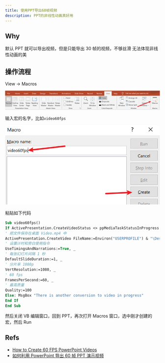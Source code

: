```yaml
---
title: 使用PPT导出60帧视频
description: PPT的非线性动画真好用
---
```


## Why

默认 PPT 就可以导出视频，但是只能导出 30 帧的视频，不够丝滑
无法体现非线性动画的美

## 操作流程

View -> Macros

![](./_img/44-1.png)

输入宏的名字，比如`video60fps`

![](./_img/44-2.png)

粘贴如下代码

```vb
Sub video60fps()
If ActivePresentation.CreateVideoStatus <> ppMediaTaskStatusInProgress Then
' 把文件保存在桌面 Video.mp4 中
ActivePresentation.CreateVideo FileName:=Environ("USERPROFILE") & "\Desktop\Video.mp4", _
' 设置计时和旁白使用指令
UseTimingsAndNarrations:=True, _
' 每张幻灯片间隔 1 秒
DefaultSlideDuration:=1, _
' 分片率 1080p
VertResolution:=1080, _
' 60 fps
FramesPerSecond:=60, _
' 最高质量
Quality:=100
Else: MsgBox "There is another conversion to video in progress"
End If
End Sub
```

然后关闭 VB 编辑窗口，回到 PPT，再次打开 Macros 窗口，选中刚才创建的宏，然后 Run

## Refs

- [How to Create 60 FPS PowerPoint Videos](https://www.youtube.com/watch?v=Pd-DrfGsCjQ&t=309s)
- [如何利用 PowerPoint 导出 60 帧 PPT 演示视频](https://zhuanlan.zhihu.com/p/91519346)

